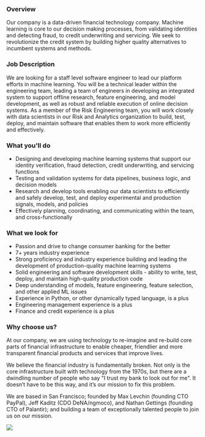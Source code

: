 


### Overview
Our company is a data-driven financial technology company. Machine learning is core to our decision making processes, from validating identities and detecting fraud, to credit underwriting and servicing. We seek to revolutionize the credit system by building higher quality alternatives to incumbent systems and methods.

### Job Description
We are looking for a staff level software engineer to lead our platform efforts in machine learning. You will be a technical leader within the engineering team, leading a team of engineers in developing an integrated system to support offline research, feature engineering, and model development, as well as robust and reliable execution of online decision systems. As a member of the Risk Engineering team, you will work closely with data scientists in our Risk and Analytics organization to build, test, deploy, and maintain software that enables them to work more efficiently and effectively.

### What you'll do
+ Designing and developing machine learning systems that support our identity verification, fraud detection, credit underwriting, and servicing functions
+ Testing and validation systems for data pipelines, business logic, and decision models
+ Research and develop tools enabling our data scientists to efficiently and safely develop, test, and deploy experimental and production signals, models, and policies
+ Effectively planning, coordinating, and communicating within the team, and cross-functionally

### What we look for
+ Passion and drive to change consumer banking for the better
+ 7+ years industry experience
+ Strong proficiency and industry experience building and leading the development of production-quality machine learning systems
+ Solid engineering and software development skills - ability to write, test, deploy, and maintain high-quality production code
+ Deep understanding of models, feature engineering, feature selection, and other applied ML issues
+ Experience in Python, or other dynamically typed language, is a plus
+ Engineering management experience is a plus
+ Finance and credit experience is a plus

### Why choose us?
At our company, we are using technology to re-imagine and re-build core parts of financial infrastructure to enable cheaper, friendlier and more transparent financial products and services that improve lives.

We believe the financial industry is fundamentally broken. Not only is the core infrastructure built with technology from the 1970s, but there are a dwindling number of people who say "I trust my bank to look out for me". It doesn’t have to be this way, and it’s our mission to fix this problem.

We are based in San Francisco; founded by Max Levchin (founding CTO PayPal), Jeff Kaditz (CDO DeNA/ngmoco), and Nathan Gettings (founding CTO of Palantir); and building a team of exceptionally talented people to join us on our mission.


[<img src='https://dabuttonfactory.com/button.png?t=Apply&f=Calibri-Bold&ts=24&tc=fff&tshs=1&tshc=000&hp=20&vp=8&c=5&bgt=gradient&bgc=3d85c6&ebgc=073763'>](https://letsrockit.co/users/auth/github?job_id=qwzmaxjt-ai-lead-machine-learning)
